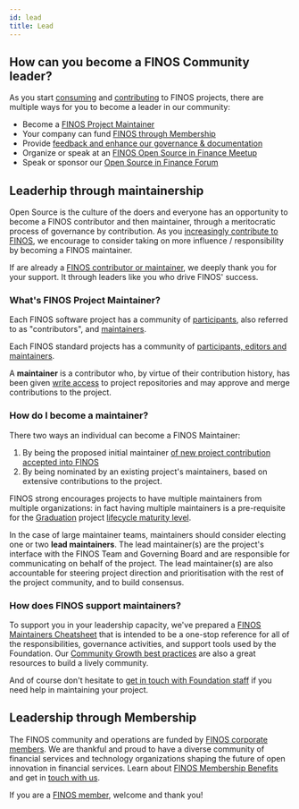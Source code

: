 ```yaml
---
id: lead
title: Lead
---
```

## How can you become a FINOS Community leader?
As you start [consuming](https://community.finos.org/docs/journey/consume) and [contributing](https://community.finos.org/docs/journey/participate) to FINOS projects, there are multiple ways for you to become a leader in our community: 

- Become a [FINOS Project Maintainer](#leadership-through-maintainership)
- Your company can fund [FINOS through Membership](#leadership-through-membership)
- Provide [feedback and enhance our governance & documentation](https://github.com/finos/community/issues) 
- Organize or speak at an [FINOS Open Source in Finance Meetup](/docs/growing-your-project-community/meetups)
- Speak or sponsor our [Open Source in Finance Forum](https://events.linuxfoundation.org/open-source-finance-forum/)

## Leaderhip through maintainership
Open Source is the culture of the doers and everyone has an opportunity to become a FINOS contributor and then maintainer, through a meritocratic process of governance by contribution. As you [increasingly contribute to FINOS](https://community.finos.org/docs/journey/participate), we encourage to consider taking on more influence / responsibility by becoming a FINOS maintainer. 

If are already a [FINOS contributor or maintainer](https://insights.lfx.linuxfoundation.org/projects/finos/active-contributor?time=%7B%22from%22:%22now-90d%22,%22type%22:%22datemath%22,%22to%22:%22now%22%7D), we deeply thank you for your support. It through leaders like you who drive FINOS' success.

### What's FINOS Project Maintainer?
Each FINOS software project has a community of [participants](https://github.com/finos/software-project-blueprint/blob/main/CONTRIBUTING.md#roles), also referred to as "contributors", and [maintainers](https://github.com/finos/software-project-blueprint/blob/main/CONTRIBUTING.md#roles).

Each FINOS standard projects has a community of [participants, editors and maintainers](https://github.com/finos/standards-project-blueprint/blob/master/governance-documents/5._Governance.md#1roles).

A **maintainer** is a contributor who, by virtue of their contribution history, has been given [write access](https://docs.github.com/en/organizations/managing-access-to-your-organizations-repositories/repository-roles-for-an-organization#repository-roles-for-organizations) to project repositories and may approve and merge contributions to the project.

### How do I become a maintainer?
There two ways an individual can become a FINOS Maintainer:
1. By being the proposed initial maintainer [of new project contribution accepted into FINOS](https://community.finos.org/docs/governance/Software-Projects/contribution#contribution-of-an-existing-code-base-into-finos-as-a-new-project) 
2. By being nominated by an existing project's maintainers, based on extensive contributions to the project. 

FINOS strong encourages projects to have multiple maintainers from multiple organizations: in fact having multiple maintainers is a pre-requisite for the [Graduation](https://community.finos.org/docs/governance/Software-Projects/maturity/graduated) project [lifecycle maturity level](https://community.finos.org/docs/governance/Software-Projects/project-lifecycle).

In the case of large maintainer teams, maintainers should consider electing one or two **lead maintainers**. The lead maintainer(s) are the project's interface with the FINOS Team and Governing Board and are responsible for communicating on behalf of the project. The lead maintainer(s) are also accountable for steering project direction and prioritisation with the rest of the project community, and to build consensus.

### How does FINOS support maintainers?
To support you in your leadership capacity, we've prepared a [FINOS Maintainers Cheatsheet](https://community.finos.org/docs/finos-maintainers-cheatsheet/) that is intended to be a one-stop reference for all of the responsibilities, governance activities, and support tools used by the Foundation. Our [Community Growth best practices](https://community.finos.org/docs/growing-your-project-community/finos-community-strategy/leveraging-finos-projects-sigs) are also a great resources to build a lively community.

And of course don't hesitate to [get in touch with Foundation staff](mailto:help@finos.org) if you need help in maintaining your project. 

## Leadership through Membership
The FINOS community and operations are funded by [FINOS corporate members](https://finos.org/members). We are thankful and proud to have a diverse community of financial services and technology organizations shaping the future of open innovation in financial services. Learn about [FINOS Membership Benefits](https://www.finos.org/membership-benefits?hsLang=en-us) and get in [touch with us](https://www.finos.org/membership-benefits#become-a-member).

If you are a [FINOS member](https://finos.org/members), welcome and thank you! 
